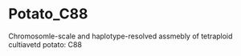 # Potato_C88
Chromosomle-scale and haplotype-resolved assmebly of tetraploid cultiavetd potato: C88 
